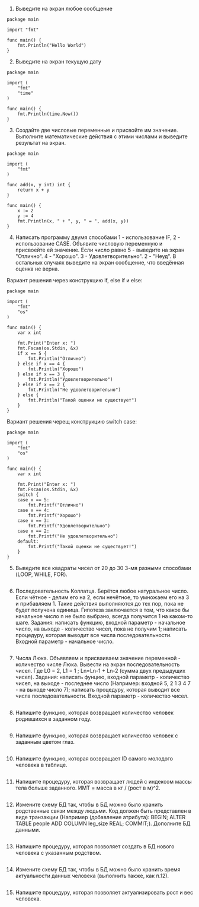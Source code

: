 1. Выведите на экран любое сообщение
```golang
package main

import "fmt"

func main() {
	fmt.Println("Hello World")
}
```

2. Выведите на экран текущую дату
```golang
package main

import (
	"fmt"
	"time"
)

func main() {
	fmt.Println(time.Now())
}
```
3. Создайте две числовые переменные и присвойте им значение. Выполните математические действия с этими числами и выведите результат на экран.
```golang
package main

import (
	"fmt"
)

func add(x, y int) int {
	return x + y
}

func main() {
	x := 2
	y := 4
	fmt.Println(x, " + ", y, " = ", add(x, y))
}
```
4. Написать программу двумя способами 1 - использование IF, 2 - использование CASE. Объявите числовую переменную и присвоейте ей значение. Если число равно 5 - выведите на экран "Отлично". 4 - "Хорошо". 3 - Удовлетворительно". 2 - "Неуд". В остальных случаях выведите на экран сообщение, что введённая оценка не верна.

Вариант решения через конструкцию if, else if и else:
```golang
package main

import (
	"fmt"
	"os"
)

func main() {
	var x int

	fmt.Print("Enter x: ")
	fmt.Fscan(os.Stdin, &x)
	if x == 5 {
		fmt.Println("Отлично")
	} else if x == 4 {
		fmt.Println("Хорошо")
	} else if x == 3 {
		fmt.Println("Удовлетворительно")
	} else if x == 2 {
		fmt.Println("Не удовлетворительно")
	} else {
		fmt.Println("Такой оценки не существует")
	}
}
```

Вариант решения черещ конструкцию switch case:
```golang
package main

import (
	"fmt"
	"os"
)

func main() {
	var x int

	fmt.Print("Enter x: ")
	fmt.Fscan(os.Stdin, &x)
	switch {
	case x == 5:
		fmt.Printf("Отлично")
	case x == 4:
		fmt.Printf("Хорошо")
	case x == 3:
		fmt.Printf("Удовлетворительно")
	case x == 2:
		fmt.Printf("Не удовлетворительно")
	default:
		fmt.Printf("Такой оценки не существует!")
	}
}
```
5. Выведите все квадраты чисел от 20 до 30 3-мя разными способами (LOOP, WHILE, FOR).
```golang

```
6. Последовательность Коллатца. Берётся любое натуральное число. Если чётное - делим его на 2, если нечётное, то умножаем его на 3 и прибавляем 1. Такие действия выполняются до тех пор, пока не будет получена единица. Гипотеза заключается в том, что какое бы начальное число n не было выбрано, всегда получится 1 на каком-то шаге. Задания: написать функцию, входной параметр - начальное число, на выходе - количество чисел, пока не получим 1; написать процедуру, которая выводит все числа последовательности. Входной параметр - начальное число.
```golang

```
7. Числа Люка. Объявляем и присваиваем значение переменной - количество числе Люка. Вывести на экран последовательность чисел. Где L0 = 2, L1 = 1 ; Ln=Ln-1 + Ln-2 (сумма двух предыдущих чисел). Задания: написать фунцию, входной параметр - количество чисел, на выходе - последнее число (Например: входной 5, 2 1 3 4 7 - на выходе число 7); написать процедуру, которая выводит все числа последовательности. Входной параметр - количество чисел.
```golang

```
8. Напишите функцию, которая возвращает количество человек родившихся в заданном году.
```golang

```
9. Напишите функцию, которая возвращает количество человек с заданным цветом глаз.
```golang

```
10. Напишите функцию, которая возвращает ID самого молодого человека в таблице.
```golang

```
11. Напишите процедуру, которая возвращает людей с индексом массы тела больше заданного. ИМТ = масса в кг / (рост в м)^2.
```golang

```
12. Измените схему БД так, чтобы в БД можно было хранить родственные связи между людьми. Код должен быть представлен в виде транзакции (Например (добавление атрибута): BEGIN; ALTER TABLE people ADD COLUMN leg_size REAL; COMMIT;). Дополните БД данными.
```golang

```
13. Напишите процедуру, которая позволяет создать в БД нового человека с указанным родством.
```golang

```
14. Измените схему БД так, чтобы в БД можно было хранить время актуальности данных человека (выполнить также, как п.12).
```golang

```
15. Напишите процедуру, которая позволяет актуализировать рост и вес человека.
```golang

```
